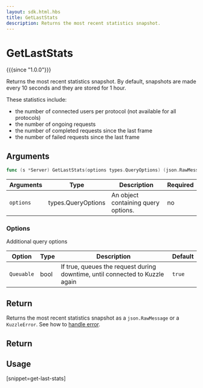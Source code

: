 ```yaml
---
layout: sdk.html.hbs
title: GetLastStats
description: Returns the most recent statistics snapshot.
---
```


# GetLastStats

{{{since "1.0.0"}}}

Returns the most recent statistics snapshot.
By default, snapshots are made every 10 seconds and they are stored for 1 hour.

These statistics include:

- the number of connected users per protocol (not available for all protocols)
- the number of ongoing requests
- the number of completed requests since the last frame
- the number of failed requests since the last frame

## Arguments

```go
func (s *Server) GetLastStats(options types.QueryOptions) (json.RawMessage, error)
```

| Arguments | Type               | Description                         | Required |
| --------- | ------------------ | ----------------------------------- | -------- |
| `options` | types.QueryOptions | An object containing query options. | no       |

### **Options**

Additional query options

| Option     | Type | Description                                                                  | Default |
| ---------- | ---- | ---------------------------------------------------------------------------- | ------- |
| `Queuable` | bool | If true, queues the request during downtime, until connected to Kuzzle again | `true`  |

## Return

Returns the most recent statistics snapshot as a `json.RawMessage` or a `KuzzleError`. See how to [handle error](/sdk-reference/go/1/error-handling).

## Return

## Usage

[snippet=get-last-stats]
